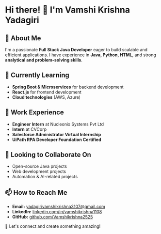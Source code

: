 # Hi there! 👋 I'm Vamshi Krishna Yadagiri

## 👀 About Me  
I'm a passionate **Full Stack Java Developer** eager to build scalable and efficient applications. I have experience in **Java, Python, HTML**, and strong **analytical and problem-solving skills**.  

## 🌱 Currently Learning  
- **Spring Boot & Microservices** for backend development  
- **React.js** for frontend development  
- **Cloud technologies** (AWS, Azure)  

## 💼 Work Experience  
- **Engineer Intern** at Nucleonix Systems Pvt Ltd  
- **Intern** at CVCorp  
- **Salesforce Administrator Virtual Internship**  
- **UiPath RPA Developer Foundation Certified**  

## 💞 Looking to Collaborate On  
- Open-source Java projects  
- Web development projects  
- Automation & AI-related projects  

## 📫 How to Reach Me  
- **Email:** [yadagirivamshikrishna3107@gmail.com](mailto:yadagirivamshikrishna3107@gmail.com)  
- **LinkedIn:** [linkedin.com/in/vamshikrishna1108](https://www.linkedin.com/in/vamshikrishna1108/) 
- **GitHub:** [github.com/Vamshikrishna2525](https://github.com/Vamshikrishna2525)  

🚀 Let's connect and create something amazing!  


<!---
Vamshikrishna2525/Vamshikrishna2525 is a ✨ special ✨ repository because its `README.md` (this file) appears on your GitHub profile.
You can click the Preview link to take a look at your changes.
--->
